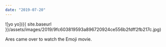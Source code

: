 ```yaml
---
date: "2019-07-20"
---
```


![yo yo]({{ site.baseurl }}/assets/images/2019/9fc603819593a896720924ce556b2fdff2fb217c.jpg)

Ares came over to watch the Emoji movie.
